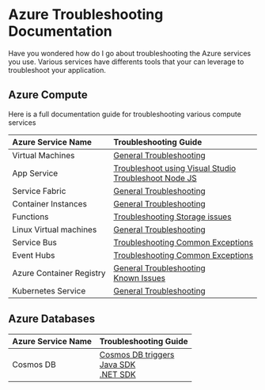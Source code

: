 # Azure Troubleshooting Documentation

Have you wondered how do I go about troubleshooting the Azure services you use. Various services have differents tools that your can leverage to troubleshoot your application. 

## Azure Compute
Here is a full documentation guide for troubleshooting various compute services

| Azure Service Name  | Troubleshooting Guide |
| :---   | :---   |
|  Virtual Machines | [General Troubleshooting](https://docs.microsoft.com/en-us/azure/virtual-machines/troubleshooting/) <br>|
|  App Service | [Troubleshoot using Visual Studio](https://docs.microsoft.com/en-us/azure/app-service/troubleshoot-dotnet-visual-studio)<br>[Troubleshoot Node JS](https://docs.microsoft.com/en-us/azure/app-service/app-service-web-nodejs-best-practices-and-troubleshoot-guide)|
|  Service Fabric | [General Troubleshooting](https://github.com/Azure/Service-Fabric-Troubleshooting-Guides)|
|  Container Instances | [General Troubleshooting](https://docs.microsoft.com/en-us/azure/container-instances/container-instances-troubleshooting)|
|  Functions | [Troubleshooting Storage issues](https://docs.microsoft.com/en-us/azure/azure-functions/functions-recover-storage-account)|
|  Linux Virtual machines | [General Troubleshooting](https://docs.microsoft.com/en-us/azure/virtual-machines/troubleshooting/)|
|  Service Bus |[Troubleshooting Common Exceptions](https://docs.microsoft.com/en-us/azure/service-bus-messaging/service-bus-messaging-exceptions)|
|  Event Hubs | [Troubleshooting Common Exceptions](https://docs.microsoft.com/en-us/azure/event-hubs/event-hubs-messaging-exceptions)|
|  Azure Container Registry | [General Troubleshooting](https://github.com/Azure/acr/blob/master/docs/Troubleshooting%20Guide.md)<br>[Known Issues](https://github.com/Azure/acr/issues)|
|  Kubernetes Service | [General Troubleshooting](https://docs.microsoft.com/en-us/azure/aks/troubleshooting)|


## Azure Databases


| Azure Service Name  | Troubleshooting Guide |
| :---   | :---   |
| Cosmos DB |[Cosmos DB triggers](https://docs.microsoft.com/en-us/azure/cosmos-db/troubleshoot-changefeed-functions)<br>[Java SDK](https://docs.microsoft.com/en-us/azure/cosmos-db/troubleshoot-java-async-sdk)<br>[.NET SDK](https://docs.microsoft.com/en-us/azure/cosmos-db/troubleshoot-dot-net-sdk)|



